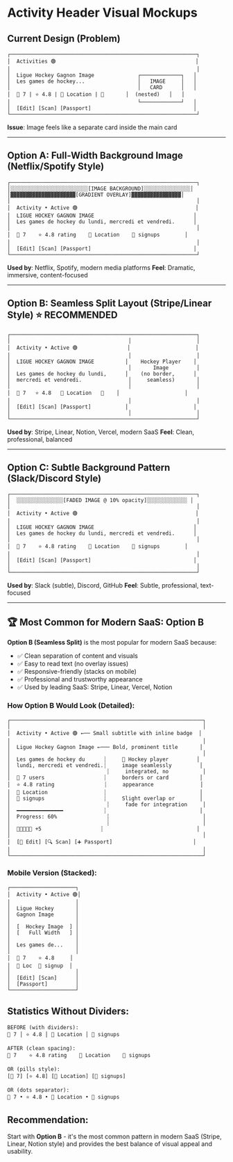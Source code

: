 # Activity Header Visual Mockups

## Current Design (Problem)
```
┌────────────────────────────────────────────────────────────┐
│  Activities 🟢                                             │
│                                                            │
│  Ligue Hockey Gagnon Image              ┌─────────────┐   │
│  Les games de hockey...                 │   IMAGE     │   │
│                                         │   CARD      │   │
│  👥 7 | ⭐ 4.8 | 📍 Location | 🔗       │  (nested)   │   │
│                                         └─────────────┘   │
│  [Edit] [Scan] [Passport]                                 │
└────────────────────────────────────────────────────────────┘
```
**Issue**: Image feels like a separate card inside the main card

---

## Option A: Full-Width Background Image (Netflix/Spotify Style)
```
┌────────────────────────────────────────────────────────────┐
│░░░░░░░░░░░░░░░░░░░░░░░░░[IMAGE BACKGROUND]░░░░░░░░░░░░░░░│
│▓▓▓▓▓▓▓▓▓▓▓▓▓▓▓▓▓▓▓▓▓[GRADIENT OVERLAY]▓▓▓▓▓▓▓▓▓▓▓▓▓▓▓▓│
│                                                            │
│  Activity • Active 🟢                                      │
│  LIGUE HOCKEY GAGNON IMAGE                                │
│  Les games de hockey du lundi, mercredi et vendredi.      │
│                                                            │
│  👥 7    ⭐ 4.8 rating    📍 Location    🔗 signups        │
│                                                            │
│  [Edit] [Scan] [Passport]                                 │
└────────────────────────────────────────────────────────────┘
```
**Used by**: Netflix, Spotify, modern media platforms
**Feel**: Dramatic, immersive, content-focused

---

## Option B: Seamless Split Layout (Stripe/Linear Style) ⭐ RECOMMENDED
```
┌────────────────────────────────────────────────────────────┐
│                                      │                     │
│  Activity • Active 🟢                │                     │
│                                      │                     │
│  LIGUE HOCKEY GAGNON IMAGE          │    Hockey Player    │
│                                      │       Image         │
│  Les games de hockey du lundi,      │    (no border,      │
│  mercredi et vendredi.               │     seamless)       │
│                                      │                     │
│  👥 7   ⭐ 4.8   📍 Location   🔗    │                     │
│                                      │                     │
│  [Edit] [Scan] [Passport]           │                     │
│                                      │                     │
└────────────────────────────────────────────────────────────┘
```
**Used by**: Stripe, Linear, Notion, Vercel, modern SaaS
**Feel**: Clean, professional, balanced

---

## Option C: Subtle Background Pattern (Slack/Discord Style)
```
┌────────────────────────────────────────────────────────────┐
│  ░░░░░░░░░░░░░░░[FADED IMAGE @ 10% opacity]░░░░░░░░░░░░░ │
│                                                            │
│  Activity • Active 🟢                                      │
│                                                            │
│  LIGUE HOCKEY GAGNON IMAGE                                │
│  Les games de hockey du lundi, mercredi et vendredi.      │
│                                                            │
│  👥 7    ⭐ 4.8 rating    📍 Location    🔗 signups        │
│                                                            │
│  [Edit] [Scan] [Passport]                                 │
│                                                            │
└────────────────────────────────────────────────────────────┘
```
**Used by**: Slack (subtle), Discord, GitHub
**Feel**: Subtle, professional, text-focused

---

## 🏆 Most Common for Modern SaaS: Option B

**Option B (Seamless Split)** is the most popular for modern SaaS because:
- ✅ Clean separation of content and visuals
- ✅ Easy to read text (no overlay issues)
- ✅ Responsive-friendly (stacks on mobile)
- ✅ Professional and trustworthy appearance
- ✅ Used by leading SaaS: Stripe, Linear, Vercel, Notion

### How Option B Would Look (Detailed):
```
┌──────────────────────────────────────────────────────────────┐
│                                                              │
│  Activity • Active 🟢 ←── Small subtitle with inline badge  │
│                                                              │
│  Ligue Hockey Gagnon Image ←─── Bold, prominent title       │
│                                                              │
│  Les games de hockey du      ┊     🏒 Hockey player         │
│  lundi, mercredi et vendredi.┊     image seamlessly         │
│                               ┊     integrated, no           │
│  👥 7 users                   ┊     borders or card          │
│  ⭐ 4.8 rating                ┊     appearance               │
│  📍 Location                  ┊                              │
│  🔗 signups                   ┊     Slight overlap or        │
│                               ┊     fade for integration     │
│  ━━━━━━━━━━━━━━━             ┊                              │
│  Progress: 60%                ┊                              │
│                               ┊                              │
│  👤👤👤👤👤 +5                   ┊                              │
│                                                              │
│  [📝 Edit] [🔍 Scan] [➕ Passport]                          │
│                                                              │
└──────────────────────────────────────────────────────────────┘
```

### Mobile Version (Stacked):
```
┌─────────────────────┐
│  Activity • Active 🟢│
│                     │
│  Ligue Hockey       │
│  Gagnon Image       │
│                     │
│  [  Hockey Image  ] │
│  [   Full Width   ] │
│                     │
│  Les games de...    │
│                     │
│  👥 7    ⭐ 4.8     │
│  📍 Loc  🔗 signup  │
│                     │
│  [Edit] [Scan]      │
│  [Passport]         │
└─────────────────────┘
```

## Statistics Without Dividers:
```
BEFORE (with dividers):
👥 7 │ ⭐ 4.8 │ 📍 Location │ 🔗 signups

AFTER (clean spacing):
👥 7    ⭐ 4.8 rating    📍 Location    🔗 signups

OR (pills style):
[👥 7] [⭐ 4.8] [📍 Location] [🔗 signups]

OR (dots separator):
👥 7 • ⭐ 4.8 • 📍 Location • 🔗 signups
```

## Recommendation: 
Start with **Option B** - it's the most common pattern in modern SaaS (Stripe, Linear, Notion style) and provides the best balance of visual appeal and usability.